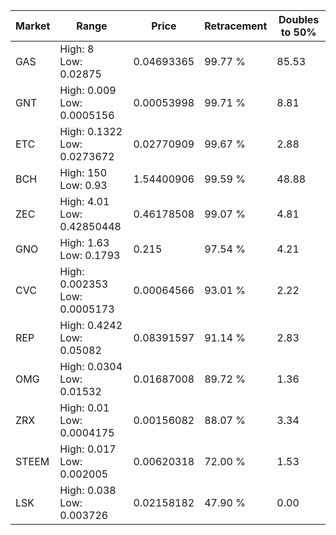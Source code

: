 | Market | Range | Price| Retracement | Doubles to 50% |
| --- | --- | --- | --- | --- |
| GAS | High: 8<br />Low: 0.02875 | 0.04693365 | 99.77 % | 85.53 |
| GNT | High: 0.009<br />Low: 0.0005156 | 0.00053998 | 99.71 % | 8.81 |
| ETC | High: 0.1322<br />Low: 0.0273672 | 0.02770909 | 99.67 % | 2.88 |
| BCH | High: 150<br />Low: 0.93 | 1.54400906 | 99.59 % | 48.88 |
| ZEC | High: 4.01<br />Low: 0.42850448 | 0.46178508 | 99.07 % | 4.81 |
| GNO | High: 1.63<br />Low: 0.1793 | 0.215 | 97.54 % | 4.21 |
| CVC | High: 0.002353<br />Low: 0.0005173 | 0.00064566 | 93.01 % | 2.22 |
| REP | High: 0.4242<br />Low: 0.05082 | 0.08391597 | 91.14 % | 2.83 |
| OMG | High: 0.0304<br />Low: 0.01532 | 0.01687008 | 89.72 % | 1.36 |
| ZRX | High: 0.01<br />Low: 0.0004175 | 0.00156082 | 88.07 % | 3.34 |
| STEEM | High: 0.017<br />Low: 0.002005 | 0.00620318 | 72.00 % | 1.53 |
| LSK | High: 0.038<br />Low: 0.003726 | 0.02158182 | 47.90 % | 0.00 |
